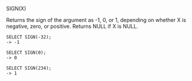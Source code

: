 SIGN(X)

Returns the sign of the argument as -1, 0, or 1, depending on whether X is negative, zero, or positive. Returns NULL if X is NULL.

```
SELECT SIGN(-32);
-> -1

SELECT SIGN(0);
-> 0

SELECT SIGN(234);
-> 1
```

